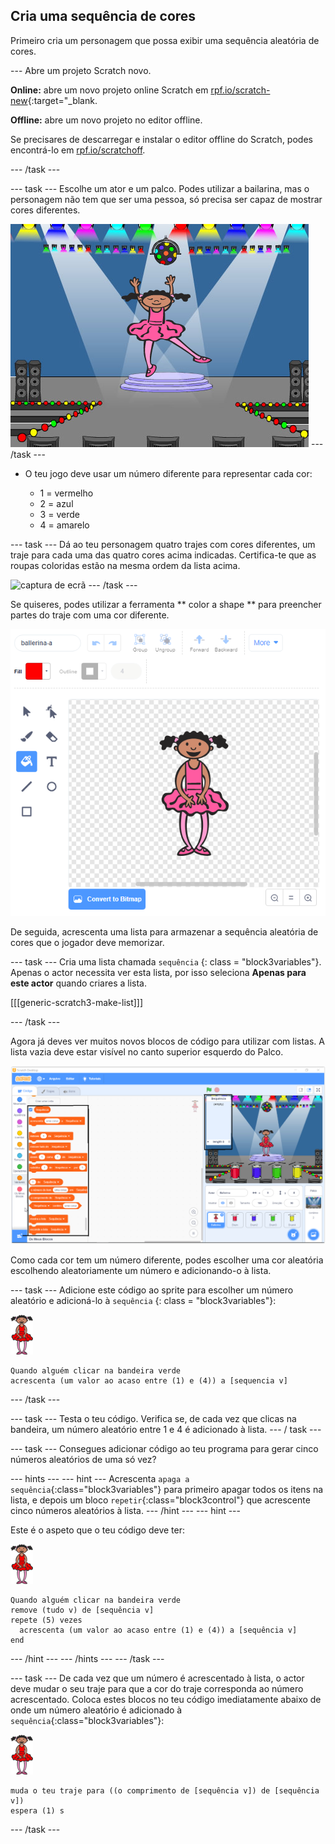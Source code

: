 ## Cria uma sequência de cores

Primeiro cria um personagem que possa exibir uma sequência aleatória de cores.

\--- Abre um projeto Scratch novo.

**Online:** abre um novo projeto online Scratch em [rpf.io/scratch-new](https://rpf.io/scratchon){:target="_blank.

**Offline:** abre um novo projeto no editor offline.

Se precisares de descarregar e instalar o editor offline do Scratch, podes encontrá-lo em [rpf.io/scratchoff](https://rpf.io/scratchoff).

\--- /task \---

\--- task \--- Escolhe um ator e um palco. Podes utilizar a bailarina, mas o personagem não tem que ser uma pessoa, só precisa ser capaz de mostrar cores diferentes.

![captura de ecrã](images/colour-sprite.png) \--- /task \---

+ O teu jogo deve usar um número diferente para representar cada cor:
    
    + 1 = vermelho
    + 2 = azul
    + 3 = verde
    + 4 = amarelo

\--- task \--- Dá ao teu personagem quatro trajes com cores diferentes, um traje para cada uma das quatro cores acima indicadas. Certifica-te que as roupas coloridas estão na mesma ordem da lista acima.

![captura de ecrã](images/colour-costume.png) \--- /task \---

Se quiseres, podes utilizar a ferramenta ** color a shape ** para preencher partes do traje com uma cor diferente.

![preenche-a-forma](images/color-a-shape.png)

De seguida, acrescenta uma lista para armazenar a sequência aleatória de cores que o jogador deve memorizar.

\--- task \--- Cria uma lista chamada ` sequência ` {: class = "block3variables"}. Apenas o actor necessita ver esta lista, por isso seleciona **Apenas para este actor** quando criares a lista.

[[[generic-scratch3-make-list]]]

\--- /task \---

Agora já deves ver muitos novos blocos de código para utilizar com listas. A lista vazia deve estar visível no canto superior esquerdo do Palco.

![captura de ecrã](images/colour-list-blocks-annotated.png)

Como cada cor tem um número diferente, podes escolher uma cor aleatória escolhendo aleatoriamente um número e adicionando-o à lista.

\--- task \--- Adicione este código ao sprite para escolher um número aleatório e adicioná-lo à `sequência` {: class = "block3variables"}:

![bailarina](images/ballerina.png)

```blocks3
Quando alguém clicar na bandeira verde
acrescenta (um valor ao acaso entre (1) e (4)) a [sequencia v]
```

\--- /task \---

\--- task \--- Testa o teu código. Verifica se, de cada vez que clicas na bandeira, um número aleatório entre 1 e 4 é adicionado à lista. \--- / task \---

\--- task \--- Consegues adicionar código ao teu programa para gerar cinco números aleatórios de uma só vez?

\--- hints \--- \--- hint \--- Acrescenta `apaga a sequência`{:class="block3variables"} para primeiro apagar todos os itens na lista, e depois um bloco `repetir`{:class="block3control"} que acrescente cinco números aleatórios à lista. \--- /hint \--- \--- hint \---

Este é o aspeto que o teu código deve ter:

![bailarina](images/ballerina.png)

```blocks3
Quando alguém clicar na bandeira verde
remove (tudo v) de [sequência v]
repete (5) vezes 
  acrescenta (um valor ao acaso entre (1) e (4)) a [sequência v]
end
```

\--- /hint \--- \--- /hints \--- \--- /task \---

\--- task \--- De cada vez que um número é acrescentado à lista, o actor deve mudar o seu traje para que a cor do traje corresponda ao número acrescentado. Coloca estes blocos no teu código imediatamente abaixo de onde um número aleatório é adicionado à `sequência`{:class="block3variables"}:

![bailarina](images/ballerina.png)

```blocks3
muda o teu traje para ((o comprimento de [sequência v]) de [sequência v])
espera (1) s
```

\--- /task \---